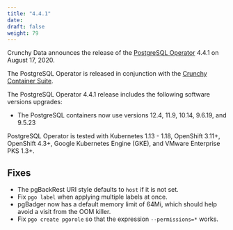 ```yaml
---
title: "4.4.1"
date:
draft: false
weight: 79
---
```


Crunchy Data announces the release of the [PostgreSQL Operator](https://www.pg.percona.com/products/crunchy-postgresql-operator/) 4.4.1 on August 17, 2020.

The PostgreSQL Operator is released in conjunction with the [Crunchy Container Suite](https://github.com/CrunchyData/crunchy-containers/).

The PostgreSQL Operator 4.4.1 release includes the following software versions upgrades:

- The PostgreSQL containers now use versions 12.4, 11.9, 10.14, 9.6.19, and 9.5.23

PostgreSQL Operator is tested with Kubernetes 1.13 - 1.18, OpenShift 3.11+, OpenShift 4.3+, Google Kubernetes Engine (GKE), and VMware Enterprise PKS 1.3+.

## Fixes

- The pgBackRest URI style defaults to `host` if it is not set.
- Fix `pgo label` when applying multiple labels at once.
- pgBadger now has a default memory limit of 64Mi, which should help avoid a visit from the OOM killer.
- Fix `pgo create pgorole` so that the expression `--permissions=*` works.
